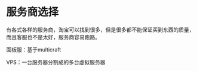 # 服务商选择

有各式各样的服务商，淘宝可以找到很多，但是很多都不能保证买到东西的质量，而且客服也不是太好，服务商容易跑路。

面板服：基于multicraft

VPS：一台服务器分割成的多台虚拟服务器